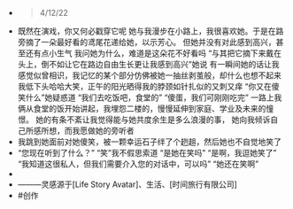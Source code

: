 - > 4/12/22
- 既然在演戏，你又何必戳穿它呢
  她与我漫步在小路上，我很喜欢她。于是在路旁摘了一朵最好看的鸢尾花递给她，以示芳心。
  但她并没有对此感到高兴，甚至还有点小生气
  我问她为什么，难道是这朵花不好看吗
  “与其把它摘下来戴在头上，倒不如让它在路边自由生长更让我感到高兴”她说
  有一瞬间她的话让我感觉似曾相识，我记忆的某个部分仿佛被她一抽丝剥茧般，却什么也想不起来
  我低下头哈哈大笑，正午的阳光晒得我的脖颈如针扎似的又刺又痒
  “你又在傻笑什么”她疑惑道
  “我们去吃饭吧，食堂的”
  “傻蛋，我们可刚刚吃完”
  一路上我俩从食堂的饭开始讲起，我埋怨二楼的，慢慢延伸到家庭、学业及未来的憧憬。
  她的有条不紊让我觉得能与她共度余生是多么浪漫的事，
  她向我倾诉自己所感所想，而我愿做她的旁听者
- 我跳到她面前对她傻笑，被一颗幸运石子绊了个趔趄，然后她也不自觉地笑了
- “您现在听到了什么？”
  “笑”我不假思索道
  “是她在笑吗”
  “是啊，我逗她笑了”
  “我知道这很私人，但我们需要介入您的对话中，可以吗”
  “她还在笑啊”
-
- ———灵感源于[Life Story Avatar]、生活、[时间旅行有限公司]
- #创作